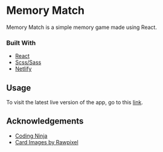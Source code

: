 # Memory Match
Memory Match is a simple memory game made using React. <br/> 

### Built With
  - [React](https://reactjs.org/)
  - [Scss/Sass](https://sass-lang.com/)
  - [Netlify](https://www.netlify.com/)

## Usage
To visit the latest live version of the app, go to this [link](https://memory-match-krt.netlify.app/).

## Acknowledgements
  - [Coding Ninja](https://github.com/iamshaunjp)
  - [Card Images by Rawpixel](https://www.freepik.com/rawpixel-com)

